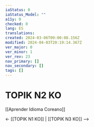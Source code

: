 ```yaml
---
iaStatus: 0
iaStatus_Model: ""
a11y: 0
checked: 0
lang: ES
translations: 
created: 2024-03-06T09:00:08.156Z
modified: 2024-04-03T20:19:14.367Z
ver_major: 0
ver_minor: 1
ver_rev: 23
nav_primary: []
nav_secondary: []
tags: []
---
```

# TOPIK N2 KO

[[Aprender Idioma Coreano]]

<- [[TOPIK N1 KO]] | [[TOPIK N3 KO]] -->